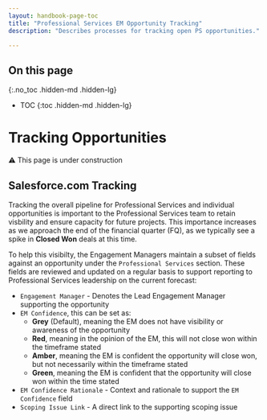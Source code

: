 ```yaml
---
layout: handbook-page-toc
title: "Professional Services EM Opportunity Tracking"
description: "Describes processes for tracking open PS opportunities."

---
```


## On this page
{:.no_toc .hidden-md .hidden-lg}

- TOC
{:toc .hidden-md .hidden-lg}

# Tracking Opportunities

:warning: This page is under construction

## Salesforce.com Tracking

Tracking the overall pipeline for Professional Services and individual opportunities is important to the Professional Services team to retain visbility and ensure capacity for future projects.
This importance increases as we approach the end of the financial quarter (FQ), as we typically see a spike in **Closed Won** deals at this time.

To help this visibilty, the Engagement Managers maintain a subset of fields against an opportunity under the `Professional Services` section. These fields are reviewed and updated on a regular basis to support reporting to Professional Services leadership on the current forecast:

- `Engagement Manager` - Denotes the Lead Engagement Manager supporting the opportunity
- `EM Confidence`, this can be set as:
    - **Grey** (Default), meaning the EM does not have visibility or awareness of the opportunity
    - **Red**, meaning in the opinion of the EM, this will not close won within the timeframe stated
    - **Amber**, meaning the EM is confident the opportunity will close won, but not necessarily within the timeframe stated
    - **Green**, meaning the EM is confident that the opportunity will close won within the time stated
- `EM Confidence Rationale` - Context and rationale to support the `EM Confidence` field
- `Scoping Issue Link` - A direct link to the supporting scoping issue

